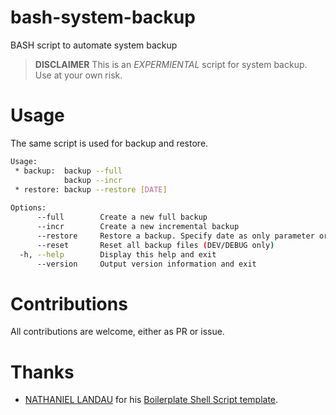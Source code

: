 # bash-system-backup
BASH script to automate system backup

> **DISCLAIMER**
> This is an *EXPERMIENTAL* script for system backup. Use at your own risk.

# Usage
The same script is used for backup and restore.

```sh
Usage:
 * backup:  backup --full
            backup --incr
 * restore: backup --restore [DATE]
           
Options:
      --full        Create a new full backup
      --incr        Create a new incremental backup
      --restore     Restore a backup. Specify date as only parameter or defaults to latest
      --reset       Reset all backup files (DEV/DEBUG only)
  -h, --help        Display this help and exit
      --version     Output version information and exit
```

# Contributions
All contributions are welcome, either as PR or issue.

# Thanks
- [NATHANIEL LANDAU](https://natelandau.com) for his [Boilerplate Shell Script template](https://natelandau.com/boilerplate-shell-script-template).
